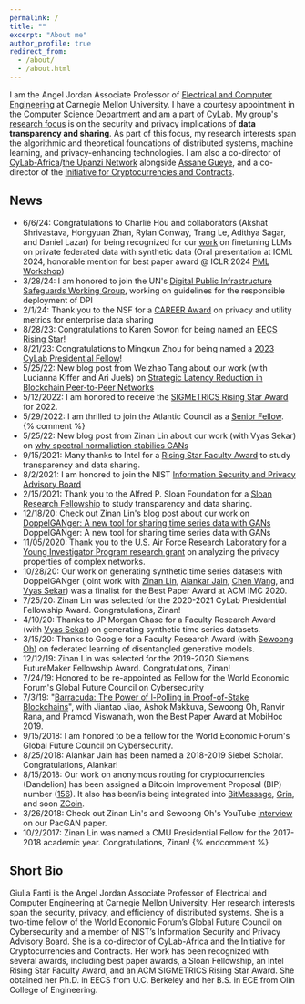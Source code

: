 ```yaml
---
permalink: /
title: ""
excerpt: "About me"
author_profile: true
redirect_from:
  - /about/
  - /about.html
---
```


I am the Angel Jordan Associate Professor of <a href="https://ece.cmu.edu">Electrical and Computer Engineering</a> at Carnegie Mellon University. I have a courtesy appointment in the <a href="https://www.csd.cs.cmu.edu/">Computer Science Department</a> and am a part of  <a href="https://www.cylab.cmu.edu">CyLab</a>. My group's <a href="/research">research focus</a> is on the security and privacy implications of **data transparency and sharing**. As part of this focus, my research interests span the algorithmic and theoretical foundations of distributed systems, machine learning, and privacy-enhancing technologies. I am also a co-director of <a href="https://www.cylab.cmu.edu/research/africa/index.html">CyLab-Africa</a>/<a href="https://www.africa.engineering.cmu.edu/research/upanzi/index.html">the Upanzi Network</a> alongside <a href="https://www.africa.engineering.cmu.edu/faculty-and-staff/directory/bios/gueye-assane.html">Assane Gueye</a>, and a co-director of the <a href="https://www.initc3.org/">Initiative for Cryptocurrencies and Contracts</a>.  

## News
* 6/6/24: Congratulations to Charlie Hou and collaborators (Akshat Shrivastava, Hongyuan Zhan, Rylan Conway, Trang Le, Adithya Sagar, and Daniel Lazar) for being recognized for our <a href="https://arxiv.org/pdf/2406.02958">work</a> on finetuning LLMs on private federated data with synthetic data (Oral presentation at ICML 2024, honorable mention for best paper award @ ICLR 2024 <a href="https://pml-workshop.github.io/iclr24/">PML Workshop</a>)
* 3/28/24: I am honored to join the UN's <a href="https://www.dpi-safeguards.org/">Digital Public Infrastructure Safeguards Working Group</a>, working on guidelines for the responsible deployment of DPI
* 2/1/24: Thank you to the NSF for a <a href="https://www.ece.cmu.edu/news-and-events/story/2024/01/nsf-career-awards.html">CAREER Award</a> on privacy and utility metrics for enterprise data sharing 
* 8/28/23: Congratulations to Karen Sowon for being named an <a href="https://eecsrisingstars2023.cc.gatech.edu/"> EECS Rising Star</a>!
* 8/21/23: Congratulations to Mingxun Zhou for being named a <a href="https://www.cylab.cmu.edu/news/2023/08/21-presidential-fellows.html">2023 CyLab Presidential Fellow</a>!
* 5/25/22: New blog post from Weizhao Tang about our work (with Lucianna Kiffer and Ari Juels) on <a href="https://medium.com/initc3org/strategic-latency-reduction-in-blockchain-peer-to-peer-networks-6599bf38fd53">Strategic Latency Reduction in Blockchain Peer-to-Peer Networks</a>
* 5/12/2022: I am honored to receive the <a href="">SIGMETRICS Rising Star Award</a> for 2022.
* 5/29/2022: I am thrilled to join the Atlantic Council as a <a href="">Senior Fellow</a>.
{% comment %}
* 5/25/22: New blog post from Zinan Lin about our work (with Vyas Sekar) on <a href="https://blog.ml.cmu.edu/2022/01/21/why-spectral-normalization-stabilizes-gans-analysis-and-improvements/">why spectral normaliation stabilies GANs</a>
* 9/15/2021: Many thanks to Intel for a <a href="https://www.intel.com/content/www/us/en/research/blogs/rising-star-faculty-award-21.html">Rising Star Faculty Award</a> to study transparency and data sharing.
* 8/2/2021: I am honored to join the NIST <a href="https://csrc.nist.gov/projects/ispab">Information Security and Privacy Advisory Board</a> 
* 2/15/2021: Thank you to the Alfred P. Sloan Foundation for a <a href="https://sloan.org/fellowships/2021-Fellows">Sloan Research Fellowship</a> to study transparency and data sharing.
* 12/18/20: Check out Zinan Lin's blog post about our work on <a href="https://blog.apnic.net/2020/12/18/doppelganger-a-new-tool-for-sharing-time-series-data-with-gans/">DoppelGANger: A new tool for sharing time series data with GANs</a>
DoppelGANger: A new tool for sharing time series data with GANs
* 11/05/2020: Thank you to the U.S. Air Force Research Laboratory for a <a href="https://www.afrl.af.mil/News/Article-Display/Article/2406086/afosr-awards-grants-to-36-scientists-and-engineers-through-its-young-investigat/">Young Investigator Program research grant</a> on analyzing the privacy properties of complex networks.
* 10/28/20: Our work on generating synthetic time series datasets with DoppelGANger (joint work with <a href="http://www.andrew.cmu.edu/user/zinanl/">Zinan Lin</a>, <a href="https://www.linkedin.com/in/alankar-jain-5835ab5a">Alankar Jain</a>, <a href="https://researcher.watson.ibm.com/researcher/view_person_pubs.php?person=ibm-Chen.Wang1&t=1">Chen Wang</a>, and <a href="https://users.ece.cmu.edu/~vsekar/">Vyas Sekar</a>) was a finalist for the Best Paper Award at ACM IMC 2020.
* 7/25/20: Zinan Lin was selected for the 2020-2021 CyLab Presidential Fellowship Award. Congratulations, Zinan!
* 4/10/20: Thanks to JP Morgan Chase for a Faculty Research Award (with <a href="https://users.ece.cmu.edu/~vsekar/">Vyas Sekar</a>) on generating synthetic time series datasets.
* 3/15/20: Thanks to Google for a Faculty Research Award (with <a href="https://homes.cs.washington.edu/~sewoong/">Sewoong Oh</a>) on federated learning of disentangled generative models.
* 12/12/19: Zinan Lin was selected for the 2019-2020 Siemens FutureMaker Fellowship Award. Congratulations, Zinan!
* 7/24/19: Honored to be re-appointed as Fellow for the World Economic Forum's Global Future Council on Cybersecurity
* 7/3/19: "<a href="http://swoh.web.engr.illinois.edu/polling.pdf">Barracuda: The Power of l-Polling in Proof-of-Stake Blockchains</a>", with Jiantao Jiao, Ashok Makkuva, Sewoong Oh, Ranvir Rana, and Pramod Viswanath, won the Best Paper Award at MobiHoc 2019.
* 9/15/2018: I am honored to be a fellow for the World Economic Forum's Global Future Council on Cybersecurity.
* 8/25/2018: Alankar Jain has been named a 2018-2019 Siebel Scholar. Congratulations, Alankar!
* 8/15/2018: Our work on anonymous routing for cryptocurrencies (Dandelion) has been assigned a Bitcoin Improvement Proposal (BIP) number (<a href="https://github.com/bitcoin/bips/blob/master/bip-0156.mediawiki">156</a>). It also has been/is being integrated into <a href="https://github.com/Bitmessage/PyBitmessage/issues/1049">BitMessage</a>, <a href="https://github.com/mimblewimble/grin/blob/master/doc/dandelion/dandelion.md">Grin</a>, and soon <a href="https://github.com/zcoinofficial/zcoin/tree/dandelion">ZCoin</a>.
* 3/26/2018: Check out Zinan Lin's and Sewoong Oh's YouTube <a href="https://www.reddit.com/r/MachineLearning/comments/87d9ag/r_pacgan_interview_with_sewoong_oh_uiuc_and_zinan/">interview</a> on our PacGAN paper.
* 10/2/2017: Zinan Lin was named a CMU Presidential Fellow for the 2017-2018 academic year. Congratulations, Zinan!
{% endcomment %}

## Short Bio
Giulia Fanti is the Angel Jordan Associate Professor of Electrical and Computer Engineering at Carnegie Mellon University. Her research interests span the security, privacy, and efficiency of distributed systems. She is a two-time fellow of the World Economic Forum’s Global Future Council on Cybersecurity and a member of NIST’s Information Security and Privacy Advisory Board. She is a co-director of CyLab-Africa and the Initiative for Cryptocurrencies and Contracts. Her work has been recognized with several awards, including best paper awards, a Sloan Fellowship, an Intel Rising Star Faculty Award, and an ACM SIGMETRICS Rising Star Award. She obtained her Ph.D. in EECS from U.C. Berkeley and her B.S. in ECE from Olin College of Engineering.
